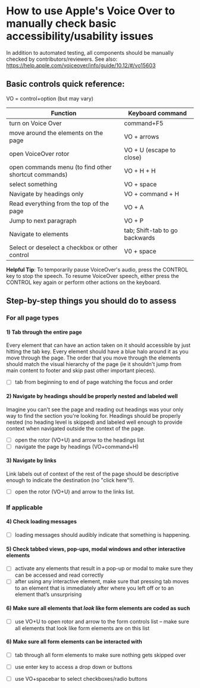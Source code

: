 # How to use Apple's Voice Over to manually check basic accessibility/usability issues

In addition to automated testing, all components should be manually checked by contributors/reviewers.
See also: https://help.apple.com/voiceover/info/guide/10.12/#/vo15603

## Basic controls quick reference:
VO = control+option (but may vary)

Function | Keyboard command 
--- | --- 
turn on Voice Over | command+F5 
move around the elements on the page | VO + arrows 
open VoiceOver rotor | VO + U (escape to close) 
open commands menu (to find other shortcut commands) | VO + H + H 
select something | VO + space 
Navigate by headings only | VO + command + H 
Read everything from the top of the page | VO + A 
Jump to next paragraph | VO + P 
Navigate to elements | tab; Shift-tab to go backwards
Select or deselect a checkbox or other control | V0 + space 

**Helpful Tip**: To temporarily pause VoiceOver's audio, press the CONTROL key to stop the speech. To resume VoiceOver speech, either press the CONTROL key again or perform other actions on the keyboard.


## Step-by-step things you should do to assess

### For all page types

#### 1) Tab through the entire page

Every element that can have an action taken on it should accessible by just hitting the tab key. Every element should have a blue halo around it as you move through the page. The order that you move through the elements should match the visual hierarchy of the page (ie it shouldn't jump from main content to footer and skip past other important pieces).
    
- [ ] tab from beginning to end of page watching the focus and order

#### 2) Navigate by headings should be properly nested and labeled well 

Imagine you can't see the page and reading out headings was your only way to find the section you're looking for. Headings should be properly nested (no heading level is skipped) and labeled well enough to provide context when navigated outside the context of the page.
- [ ] open the rotor (VO+U) and arrow to the headings list
- [ ] navigate the page by headings (VO+command+H)

#### 3) Navigate by links

Link labels out of context of the rest of the page should be descriptive enough to indicate the destination (no "click here"!).
- [ ] open the rotor (VO+U) and arrow to the links list. 


### If applicable
#### 4) Check loading messages 

- [ ] loading messages should audibly indicate that something is happening.

#### 5) Check tabbed views, pop-ups, modal windows and other interactive elements
- [ ] activate any elements that result in a pop-up or modal to make sure they can be accessed and read correctly
- [ ] after using any interactive element, make sure that pressing tab moves to an element that is immediately after where you left off or to an element that’s unsurprising

#### 6) Make sure all elements that _look_ like form elements are coded as such
- [ ] use VO+U to open rotor and arrow to the form controls list – make sure all elements that look like form elements are on this list

#### 6) Make sure all form elements can be interacted with
- [ ] tab through all form elements to make sure nothing gets skipped over
- [ ] use enter key to access a drop down or buttons
- [ ] use VO+spacebar to select checkboxes/radio buttons
 
